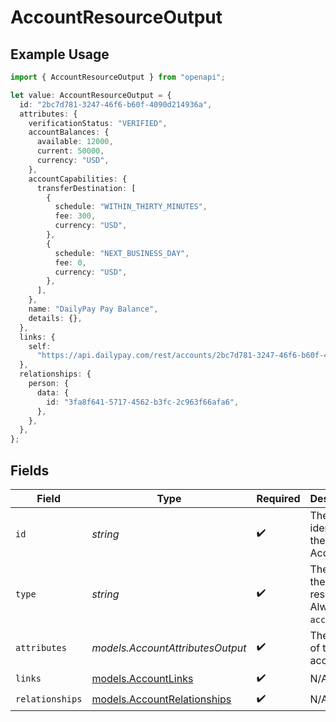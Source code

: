 # AccountResourceOutput

## Example Usage

```typescript
import { AccountResourceOutput } from "openapi";

let value: AccountResourceOutput = {
  id: "2bc7d781-3247-46f6-b60f-4090d214936a",
  attributes: {
    verificationStatus: "VERIFIED",
    accountBalances: {
      available: 12000,
      current: 50000,
      currency: "USD",
    },
    accountCapabilities: {
      transferDestination: [
        {
          schedule: "WITHIN_THIRTY_MINUTES",
          fee: 300,
          currency: "USD",
        },
        {
          schedule: "NEXT_BUSINESS_DAY",
          fee: 0,
          currency: "USD",
        },
      ],
    },
    name: "DailyPay Pay Balance",
    details: {},
  },
  links: {
    self:
      "https://api.dailypay.com/rest/accounts/2bc7d781-3247-46f6-b60f-4090d214936a",
  },
  relationships: {
    person: {
      data: {
        id: "3fa8f641-5717-4562-b3fc-2c963f66afa6",
      },
    },
  },
};
```

## Fields

| Field                                                            | Type                                                             | Required                                                         | Description                                                      | Example                                                          |
| ---------------------------------------------------------------- | ---------------------------------------------------------------- | ---------------------------------------------------------------- | ---------------------------------------------------------------- | ---------------------------------------------------------------- |
| `id`                                                             | *string*                                                         | :heavy_check_mark:                                               | The unique identifier of the Account.                            | 2bc7d781-3247-46f6-b60f-4090d214936a                             |
| `type`                                                           | *string*                                                         | :heavy_check_mark:                                               | The type of the resource. Always `accounts`.                     | accounts                                                         |
| `attributes`                                                     | *models.AccountAttributesOutput*                                 | :heavy_check_mark:                                               | The details of the account.                                      |                                                                  |
| `links`                                                          | [models.AccountLinks](../models/accountlinks.md)                 | :heavy_check_mark:                                               | N/A                                                              |                                                                  |
| `relationships`                                                  | [models.AccountRelationships](../models/accountrelationships.md) | :heavy_check_mark:                                               | N/A                                                              |                                                                  |